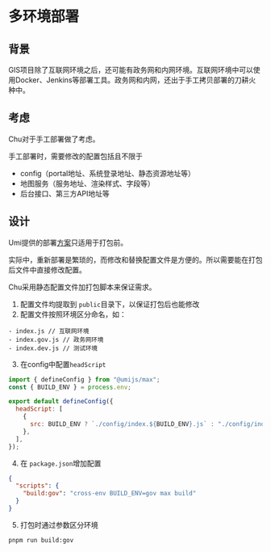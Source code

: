# 多环境部署

## 背景

GIS项目除了互联网环境之后，还可能有政务网和内网环境。互联网环境中可以使用Docker、Jenkins等部署工具。政务网和内网，还出于手工拷贝部署的刀耕火种中。

## 考虑

Chu对于手工部署做了考虑。

手⼯部署时，需要修改的配置包括且不限于

- config（portal地址、系统登录地址、静态资源地址等）
- 地图服务（服务地址、渲染样式、字段等）
- 后台接⼝、第三方API地址等

## 设计

Umi提供的部署[⽅案](https://umijs.org/docs/guides/env-variables)只适⽤于打包前。

实际中，重新部署是繁琐的，⽽修改和替换配置⽂件是⽅便的。所以需要能在打包后⽂件中直接修改配置。

Chu采⽤静态配置⽂件加打包脚本来保证需求。

1. 配置⽂件均提取到 `public`目录下，以保证打包后也能修改
2. 配置⽂件按照环境区分命名，如：

```
- index.js // 互联网环境
- index.gov.js // 政务⽹环境
- index.dev.js // 测试环境
```

3. 在config中配置`headScript`

```js
import { defineConfig } from "@umijs/max";
const { BUILD_ENV } = process.env;

export default defineConfig({
  headScript: [
    {
      src: BUILD_ENV ? `./config/index.${BUILD_ENV}.js` : "./config/index.js",
    },
  ],
});
```

4. 在 `package.json`增加配置

```json
{
  "scripts": {
    "build:gov": "cross-env BUILD_ENV=gov max build"
  }
}
```

5. 打包时通过参数区分环境

```
pnpm run build:gov
```

